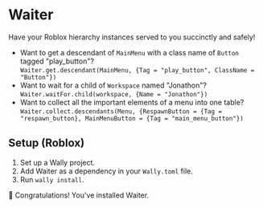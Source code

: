 # Waiter
Have your Roblox hierarchy instances served to you succinctly and safely!
- Want to get a descendant of `MainMenu` with a class name of `Button` tagged "play_button"?  
  `Waiter.get.descendant(MainMenu, {Tag = "play_button", ClassName = "Button"})`
- Want to wait for a child of `Workspace` named "Jonathon"?  
  `Waiter.waitFor.child(workspace, {Name = "Jonathon"})`
- Want to collect all the important elements of a menu into one table?  
  `Waiter.collect.descendants(Menu, {RespawnButton = {Tag = "respawn_button}, MainMenuButton = {Tag = "main_menu_button"})`

## Setup (Roblox)
1. Set up a Wally project.
2. Add Waiter as a dependency in your `Wally.toml` file.
3. Run `wally install`.

🎉 Congratulations! You've installed Waiter.
